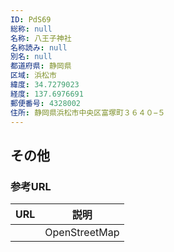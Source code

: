 ```yaml
---
ID: PdS69
総称: null
名称: 八王子神社
名称読み: null
別名: null
都道府県: 静岡県
区域: 浜松市
緯度: 34.7279023
経度: 137.6976691
郵便番号: 4328002
住所: 静岡県浜松市中央区富塚町３６４０−５
---
```


## その他

### 参考URL

| URL | 説明          |
| --- | ------------- |
|     | OpenStreetMap |
